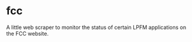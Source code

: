 fcc
===

A little web scraper to monitor the status of certain LPFM applications on the FCC website.
